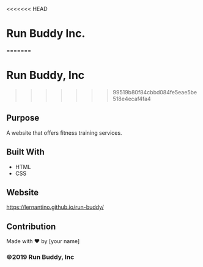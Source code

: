 <<<<<<< HEAD
# Run Buddy Inc.
=======
# Run Buddy, Inc
>>>>>>> 99519b80f84cbbd084fe5eae5be518e4ecaf4fa4

## Purpose
A website that offers fitness training services. 

## Built With
* HTML
* CSS

## Website
https://lernantino.github.io/run-buddy/

## Contribution
Made with ❤️ by [your name]

### ©️2019 Run Buddy, Inc 
